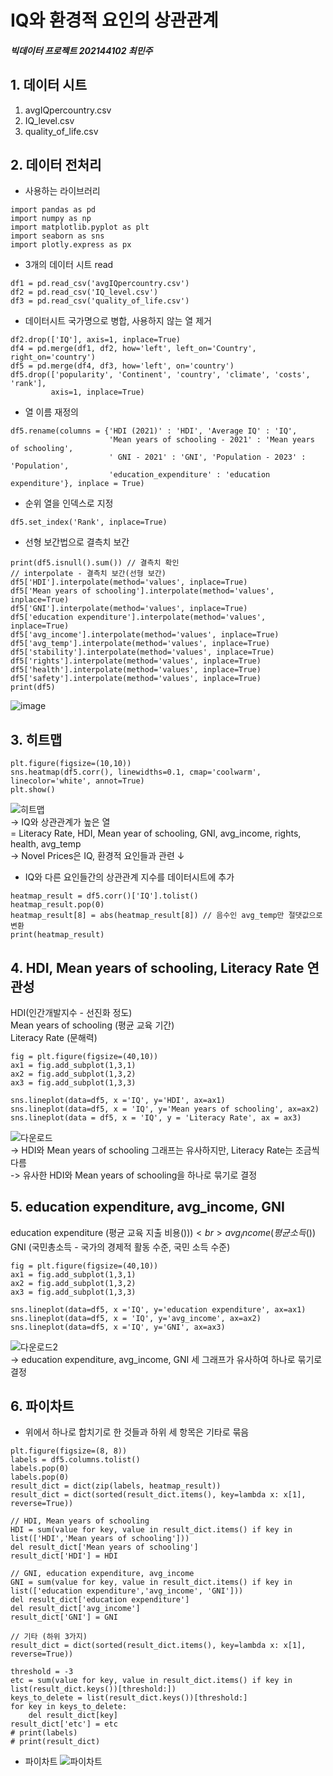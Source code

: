 # IQ와 환경적 요인의 상관관계
##### 빅데이터 프로젝트 202144102 최민주

## 1. 데이터 시트
1. avgIQpercountry.csv
2. IQ_level.csv
3. quality_of_life.csv

## 2. 데이터 전처리
* 사용하는 라이브러리
```
import pandas as pd
import numpy as np
import matplotlib.pyplot as plt
import seaborn as sns
import plotly.express as px
```
* 3개의 데이터 시트 read
```
df1 = pd.read_csv('avgIQpercountry.csv')
df2 = pd.read_csv('IQ_level.csv')
df3 = pd.read_csv('quality_of_life.csv')
```
* 데이터시트 국가명으로 병합, 사용하지 않는 열 제거
```
df2.drop(['IQ'], axis=1, inplace=True)
df4 = pd.merge(df1, df2, how='left', left_on='Country', right_on='country')
df5 = pd.merge(df4, df3, how='left', on='country')
df5.drop(['popularity', 'Continent', 'country', 'climate', 'costs', 'rank'],
         axis=1, inplace=True)
```
* 열 이름 재정의
```
df5.rename(columns = {'HDI (2021)' : 'HDI', 'Average IQ' : 'IQ',
                      'Mean years of schooling - 2021' : 'Mean years of schooling',
                      ' GNI - 2021' : 'GNI', 'Population - 2023' : 'Population',
                      'education_expenditure' : 'education expenditure'}, inplace = True)
```
* 순위 열을 인덱스로 지정
```
df5.set_index('Rank', inplace=True)
```
* 선형 보간법으로 결측치 보간
```
print(df5.isnull().sum()) // 결측치 확인
// interpolate - 결측치 보간(선형 보간)
df5['HDI'].interpolate(method='values', inplace=True)
df5['Mean years of schooling'].interpolate(method='values', inplace=True)
df5['GNI'].interpolate(method='values', inplace=True)
df5['education expenditure'].interpolate(method='values', inplace=True)
df5['avg_income'].interpolate(method='values', inplace=True)
df5['avg_temp'].interpolate(method='values', inplace=True)
df5['stability'].interpolate(method='values', inplace=True)
df5['rights'].interpolate(method='values', inplace=True)
df5['health'].interpolate(method='values', inplace=True)
df5['safety'].interpolate(method='values', inplace=True)
print(df5)
```
![image](https://github.com/lllllIIlI/study/assets/93465102/423218f7-375b-4a65-bfe8-0a3da4ea9ceb)

## 3. 히트맵
```
plt.figure(figsize=(10,10))
sns.heatmap(df5.corr(), linewidths=0.1, cmap='coolwarm', linecolor='white', annot=True)
plt.show()
```
![히트맵](https://github.com/lllllIIlI/study/assets/93465102/0c1dad43-798e-4b14-9663-bf53bb887107) <br>
-> IQ와 상관관계가 높은 열 <br>
         = Literacy Rate, HDI, Mean year of schooling, GNI, avg_income, rights, health, avg_temp <br>
-> Novel Prices은 IQ, 환경적 요인들과 관련 ↓ <br>

* IQ와 다른 요인들간의 상관관계 지수를 데이터시트에 추가
```
heatmap_result = df5.corr()['IQ'].tolist()
heatmap_result.pop(0)
heatmap_result[8] = abs(heatmap_result[8]) // 음수인 avg_temp만 절댓값으로 변환
print(heatmap_result)
```
## 4. HDI, Mean years of schooling, Literacy Rate 연관성
HDI(인간개발지수 - 선진화 정도) <br>
Mean years of schooling (평균 교육 기간) <br>
Literacy Rate (문해력) <br>
```
fig = plt.figure(figsize=(40,10))
ax1 = fig.add_subplot(1,3,1)
ax2 = fig.add_subplot(1,3,2)
ax3 = fig.add_subplot(1,3,3)

sns.lineplot(data=df5, x ='IQ', y='HDI', ax=ax1)
sns.lineplot(data=df5, x = 'IQ', y='Mean years of schooling', ax=ax2)
sns.lineplot(data = df5, x = 'IQ', y = 'Literacy Rate', ax = ax3)
```
![다운로드](https://github.com/lllllIIlI/study/assets/93465102/f4c8abaa-4f2f-44e1-8dee-c6d196ba31af) <br>
-> HDI와 Mean years of schooling 그래프는 유사하지만, Literacy Rate는 조금씩 다름 <br>
-> 유사한 HDI와 Mean years of schooling을 하나로 묶기로 결정

## 5. education expenditure, avg_income, GNI
education expenditure (평균 교육 지출 비용($))) <br>
avg_income (평균 소득($)) <br>
GNI (국민총소득 - 국가의 경제적 활동 수준, 국민 소득 수준) <br>
```
fig = plt.figure(figsize=(40,10))
ax1 = fig.add_subplot(1,3,1)
ax2 = fig.add_subplot(1,3,2)
ax3 = fig.add_subplot(1,3,3)

sns.lineplot(data=df5, x ='IQ', y='education expenditure', ax=ax1)
sns.lineplot(data=df5, x = 'IQ', y='avg_income', ax=ax2)
sns.lineplot(data=df5, x ='IQ', y='GNI', ax=ax3)
```
![다운로드2](https://github.com/lllllIIlI/study/assets/93465102/ec5edf9b-861b-4656-bea2-3a917adc8f11) <br>
-> education expenditure, avg_income, GNI 세 그래프가 유사하여 하나로 묶기로 결정

## 6. 파이차트
* 위에서 하나로 합치기로 한 것들과 하위 세 항목은 기타로 묶음
```
plt.figure(figsize=(8, 8))
labels = df5.columns.tolist()
labels.pop(0)
labels.pop(0)
result_dict = dict(zip(labels, heatmap_result))
result_dict = dict(sorted(result_dict.items(), key=lambda x: x[1], reverse=True))

// HDI, Mean years of schooling
HDI = sum(value for key, value in result_dict.items() if key in list(['HDI','Mean years of schooling']))
del result_dict['Mean years of schooling']
result_dict['HDI'] = HDI

// GNI, education expenditure, avg_income
GNI = sum(value for key, value in result_dict.items() if key in list(['education expenditure','avg_income', 'GNI']))
del result_dict['education expenditure']
del result_dict['avg_income']
result_dict['GNI'] = GNI

// 기타 (하위 3가지)
result_dict = dict(sorted(result_dict.items(), key=lambda x: x[1], reverse=True))

threshold = -3
etc = sum(value for key, value in result_dict.items() if key in list(result_dict.keys())[threshold:])
keys_to_delete = list(result_dict.keys())[threshold:]
for key in keys_to_delete:
    del result_dict[key]
result_dict['etc'] = etc
# print(labels)
# print(result_dict)
```
* 파이차트
![파이차트](https://github.com/lllllIIlI/study/assets/93465102/1328688d-7188-443e-aedb-638007906303)
